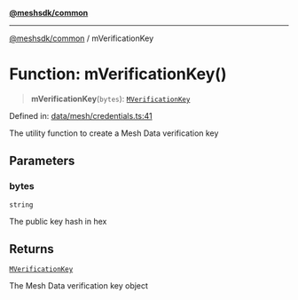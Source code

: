 [**@meshsdk/common**](../README.md)

***

[@meshsdk/common](../globals.md) / mVerificationKey

# Function: mVerificationKey()

> **mVerificationKey**(`bytes`): [`MVerificationKey`](../type-aliases/MVerificationKey.md)

Defined in: [data/mesh/credentials.ts:41](https://github.com/MeshJS/mesh/blob/1abde1553cbd7cf2cf4e40197fc0de9e4a7d0f49/packages/mesh-common/src/data/mesh/credentials.ts#L41)

The utility function to create a Mesh Data verification key

## Parameters

### bytes

`string`

The public key hash in hex

## Returns

[`MVerificationKey`](../type-aliases/MVerificationKey.md)

The Mesh Data verification key object
